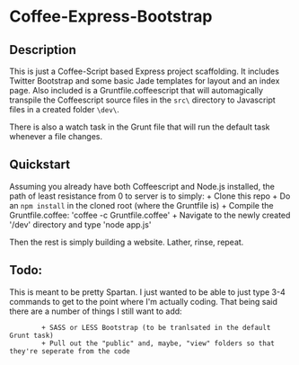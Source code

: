 Coffee-Express-Bootstrap
========================
Description
------------------------
This is just a Coffee-Script based Express project scaffolding. It includes Twitter Bootstrap and some basic Jade templates for layout and an index page. Also included is a Gruntfile.coffeescript that will automagically transpile the Coffeescript source files in the `src\` directory to Javascript files in a created folder `\dev\`.   

There is also a watch task in the Grunt file that will run the default task whenever a file changes. 

Quickstart
------------------------- 
Assuming you already have both Coffeescript and Node.js installed, the path of least resistance from 0 to server is to simply:
            + Clone this repo
            + Do an `npm install` in the cloned root (where the Gruntfile is)
            + Compile the Gruntfile.coffee: 'coffee -c Gruntfile.coffee'
            + Navigate to the newly created '/dev' directory and type 'node app.js'

Then the rest is simply building a website. Lather, rinse, repeat.

Todo:
--------------------------
This is meant to be pretty Spartan. I just wanted to be able to just type 3-4 commands to get to the point where I'm actually coding. That being said there are a number of things I still want to add:

            + SASS or LESS Bootstrap (to be tranlsated in the default Grunt task) 
            + Pull out the "public" and, maybe, "view" folders so that they're seperate from the code